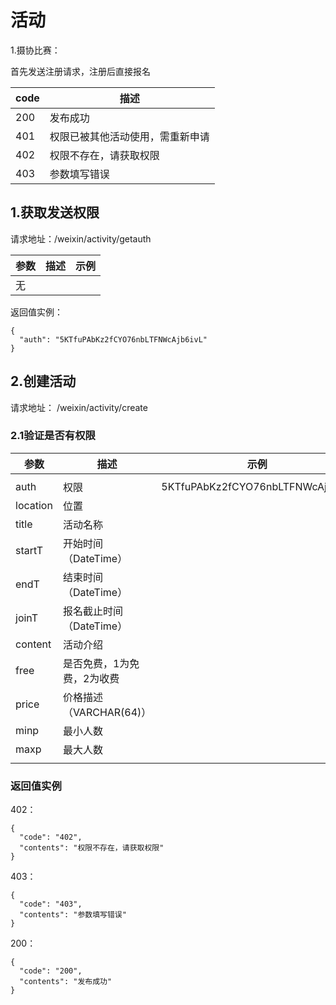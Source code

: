 # 活动

1.摄协比赛：

首先发送注册请求，注册后直接报名

| code | 描述               |
| ---- | ---------------- |
| 200  | 发布成功             |
| 401  | 权限已被其他活动使用，需重新申请 |
| 402  | 权限不存在，请获取权限      |
| 403  | 参数填写错误           |



## 1.获取发送权限

请求地址：/weixin/activity/getauth

| 参数   | 描述   | 示例   |
| ---- | ---- | ---- |
| 无    |      |      |

返回值实例：

```
{
  "auth": "5KTfuPAbKz2fCYO76nbLTFNWcAjb6ivL"
}
```

## 2.创建活动

请求地址： /weixin/activity/create

### 2.1验证是否有权限

| 参数       | 描述                | 示例                               |
| -------- | ----------------- | -------------------------------- |
|          |                   |                                  |
| auth     | 权限                | 5KTfuPAbKz2fCYO76nbLTFNWcAjb6ivL |
| location | 位置                |                                  |
| title    | 活动名称              |                                  |
| startT   | 开始时间（DateTime）    |                                  |
| endT     | 结束时间（DateTime）    |                                  |
| joinT    | 报名截止时间（DateTime）  |                                  |
| content  | 活动介绍              |                                  |
| free     | 是否免费，1为免费，2为收费    |                                  |
| price    | 价格描述（VARCHAR(64)） |                                  |
| minp     | 最小人数              |                                  |
| maxp     | 最大人数              |                                  |
|          |                   |                                  |

### 返回值实例

402：

```
{
  "code": "402", 
  "contents": "权限不存在，请获取权限"
}
```

403：

```
{
  "code": "403", 
  "contents": "参数填写错误"
}
```

200：

```
{
  "code": "200", 
  "contents": "发布成功"
}
```

